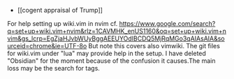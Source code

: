 - [[cogent appraisal of Trump]]

For help setting up wiki.vim in nvim cf.
https://www.google.com/search?q=set+up+wiki.vim+nvim&rlz=1CAVMHK_enUS1160&oq=set+up+wiki.vim+nvim&gs_lcrp=EgZjaHJvbWUyBggAEEUYOdIBCDQ5MjRqMGo3qAIAsAIA&sourceid=chrome&ie=UTF-8o
But note this covers also vimwiki.
The git files for wiki.vim under "lua"  may provide help in the setup. I have deleted "Obsidian" for the moment because of the confusion it causes.The main loss may be the search for tags.

